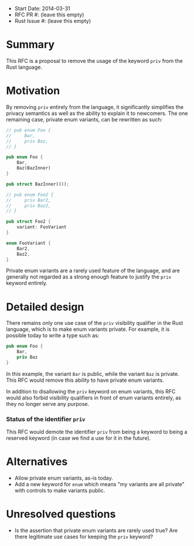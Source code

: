 - Start Date: 2014-03-31
- RFC PR #: (leave this empty)
- Rust Issue #: (leave this empty)

# Summary

This RFC is a proposal to remove the usage of the keyword `priv` from the Rust
language.

# Motivation

By removing `priv` entirely from the language, it significantly simplifies the
privacy semantics as well as the ability to explain it to newcomers. The one
remaining case, private enum variants, can be rewritten as such:

```rust
// pub enum Foo {
//     Bar,
//     priv Baz,
// }

pub enum Foo {
    Bar,
    Baz(BazInner)
}

pub struct BazInner(());

// pub enum Foo2 {
//     priv Bar2,
//     priv Baz2,
// }

pub struct Foo2 {
    variant: FooVariant
}

enum FooVariant {
    Bar2,
    Baz2,
}
```

Private enum variants are a rarely used feature of the language, and are
generally not regarded as a strong enough feature to justify the `priv` keyword
entirely.

# Detailed design

There remains only one use case of the `priv` visibility qualifier in the Rust
language, which is to make enum variants private. For example, it is possible
today to write a type such as:

```rust
pub enum Foo {
    Bar,
    priv Baz
}
```

In this example, the variant `Bar` is public, while the variant `Baz` is
private. This RFC would remove this ability to have private enum variants.

In addition to disallowing the `priv` keyword on enum variants, this RFC would
also forbid visibility qualifiers in front of enum variants entirely, as they no
longer serve any purpose.

### Status of the identifier `priv`

This RFC would demote the identifier `priv` from being a keyword to being a
reserved keyword (in case we find a use for it in the future).

# Alternatives

* Allow private enum variants, as-is today.
* Add a new keyword for `enum` which means "my variants are all private" with
  controls to make variants public.

# Unresolved questions

* Is the assertion that private enum variants are rarely used true? Are there
  legitimate use cases for keeping the `priv` keyword?
